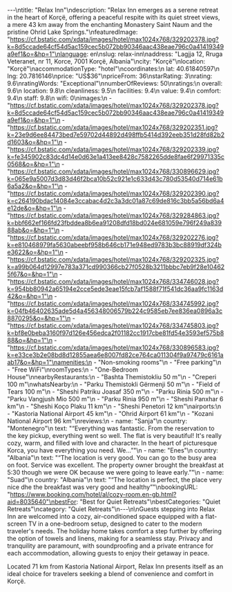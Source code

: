---\ntitle: "Relax Inn"\ndescription: "Relax Inn emerges as a serene retreat in the heart of Korçë, offering a peaceful respite with its quiet street views, a mere 43 km away from the enchanting Monastery Saint Naum and the pristine Ohrid Lake Springs."\nfeaturedImage: "https://cf.bstatic.com/xdata/images/hotel/max1024x768/329202378.jpg?k=8d5ccade64cf54d5ac159cec5b072bb90346aac438eae796c0a41419349a9ef1&o=&hp=1"\nlanguage: en\nslug: relax-inn\naddress: "Lagjja 12, Rruga Veteranet, nr 11, Korce, 7001 Korçë, Albania"\ncity: "Korçë"\nlocation: "Korçë"\naccommodationType: "hotel"\ncoordinates:\n  lat: 40.61840597\n  lng: 20.7816146\nprice: "US$36"\npriceFrom: 36\nstarRating: 3\nrating: 9.6\nratingWords: "Exceptional"\nnumberOfReviews: 50\nratings:\n  overall: 9.6\n  location: 9.8\n  cleanliness: 9.5\n  facilities: 9.4\n  value: 9.4\n  comfort: 9.4\n  staff: 9.8\n  wifi: 0\nimages:\n  - "https://cf.bstatic.com/xdata/images/hotel/max1024x768/329202378.jpg?k=8d5ccade64cf54d5ac159cec5b072bb90346aac438eae796c0a41419349a9ef1&o=&hp=1"\n  - "https://cf.bstatic.com/xdata/images/hotel/max1024x768/329202351.jpg?k=23e9d6ee84473bed7e59702d44892d498ffb5414d392eeb351d28fd82b2d1603&o=&hp=1"\n  - "https://cf.bstatic.com/xdata/images/hotel/max1024x768/329202339.jpg?k=fe345902c83dc4d14e0d63e1a413ee8428c7582265dde8fae6f29971335c0568&o=&hp=1"\n  - "https://cf.bstatic.com/xdata/images/hotel/max1024x768/330896629.jpg?k=065e9a5007d3d83d46f2bca10b52c921e1c633d43c780d53540d714e61b6a5a2&o=&hp=1"\n  - "https://cf.bstatic.com/xdata/images/hotel/max1024x768/329202390.jpg?k=c264190bdac14084e3ccabac4d2c3a3dc01a87c69de816c3bb5a56bd6a4e12de&o=&hp=1"\n  - "https://cf.bstatic.com/xdata/images/hotel/max1024x768/329284863.jpg?k=bbf662ef166fd23fbddea8b6ea91208dfd18bd024e681059e796f249a83988ab&o=&hp=1"\n  - "https://cf.bstatic.com/xdata/images/hotel/max1024x768/329202276.jpg?k=e810468979fa5630abeebf958b646cb171e948ed9783b3bc88919df324be3622&o=&hp=1"\n  - "https://cf.bstatic.com/xdata/images/hotel/max1024x768/329202325.jpg?k=a99b064d12997e783a371cd990366cb27f0528b3211bbbc7eb9f28e104625f67&o=&hp=1"\n  - "https://cf.bstatic.com/xdata/images/hotel/max1024x768/334746028.jpg?k=954bb80942a65194e2cce5ede3eae15fcb7af1588f71f541dc36aa9fc1163d42&o=&hp=1"\n  - "https://cf.bstatic.com/xdata/images/hotel/max1024x768/334745992.jpg?k=04fb46402635ade5d4a456348006579b224c9585eb7ee836ea0896a3c8870295&o=&hp=1"\n  - "https://cf.bstatic.com/xdata/images/hotel/max1024x768/334745803.jpg?k=bf8e0beba3160f97d126e456edca2f01182cc1917cbe81fd54e3593ef575b888&o=&hp=1"\n  - "https://cf.bstatic.com/xdata/images/hotel/max1024x768/330896583.jpg?k=e33ce3b2e08bd8d12855aea6e8007fd82ce764ca011304f9a97479c6161aab17&o=&hp=1"\namenities:\n  - "Non-smoking rooms"\n  - "Free parking"\n  - "Free WiFi"\nroomTypes:\n  - "One-Bedroom House"\nnearbyRestaurants:\n  - "Bashta Themistokliu 50 m"\n  - "Creperi 100 m"\nwhatsNearby:\n  - "Parku Themistokli Gërmenji 50 m"\n  - "Field of Tears 100 m"\n  - "Sheshi Patriku Joasaf 350 m"\n  - "Parku Rinia 500 m"\n  - "Parku Vangjush Mio 500 m"\n  - "Parku Rinia 950 m"\n  - "Sheshi Panxhar 6 km"\n  - "Sheshi Koço Plaku 11 km"\n  - "Sheshi Penetori 12 km"\nairports:\n  - "Kastoria National Airport 45 km"\n  - "Ohrid Airport 61 km"\n  - "Kozani National Airport 96 km"\nreviews:\n  - name: "Sanja"\n    country: "Montenegro"\n    text: "“Everything was fantastic. From the reservation to the key pickup, everything went so well. The flat is very beautiful! It's really cozy, warm, and filled with love and character. In the heart of picturesque Korca, you have everything you need. We...”"\n  - name: "Enes"\n    country: "Albania"\n    text: "“The location is very good. You can go to the busy area on foot.
Service was excellent. The property owner brought the breakfast at 5:30 though we were OK because we were going to leave early.”"\n  - name: "Suad"\n    country: "Albania"\n    text: "“The location is perfect, the place very nice dhe the breakfast was very good and healthy”"\nbookingURL: "https://www.booking.com/hotel/al/cozy-room.en-gb.html?aid=8035640"\nbestFor: "Best for Quiet Retreats"\nbestCategories: "Quiet Retreats"\ncategory: "Quiet Retreats"\n---\n\nGuests stepping into Relax Inn are welcomed into a cozy, air-conditioned space equipped with a flat-screen TV in a one-bedroom setup, designed to cater to the modern traveler's needs. The holiday home takes comfort a step further by offering the option of towels and linens, making for a seamless stay. Privacy and tranquility are paramount, with soundproofing and a private entrance for each accommodation, allowing guests to enjoy their getaway in peace.

Located 71 km from Kastoria National Airport, Relax Inn presents itself as an ideal choice for travelers seeking a blend of convenience and comfort in Korçë.
